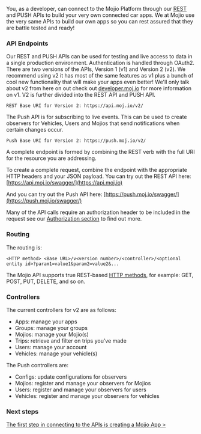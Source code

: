 You, as a developer, can connect to the Mojio Platform through our [REST](https://en.wikipedia.org/wiki/Representational_state_transfer) and PUSH APIs to build your very own connected car apps.  We at Mojio use the very same APIs to build our own apps so you can rest assured that they are battle tested and ready!

### API Endpoints ###

Our REST and PUSH APIs can be used for testing and live access to data in a single production environment.  Authentication is handled through OAuth2. There are two versions of the APIs, Version 1 (v1) and Version 2 (v2). We recommend using v2 it has most of the same features as v1 plus a bunch of cool new functionality that will make your apps even better! We'll only talk about v2 from here on out check out [developer.moj.io](https://developer.moj.io) for more information on v1. V2 is further divided into the REST API and PUSH API. 

	REST Base URI for Version 2: https://api.moj.io/v2/

The Push API is for subscribing to live events. This can be used  to create observers for Vehicles, Users and Mojios that send notifications when certain changes occur.

    Push Base URI for Version 2: https://push.moj.io/v2/

A complete endpoint is formed by combining the REST verb with the full URI for the resource you are addressing.

To create a complete request, combine the endpoint with the appropriate HTTP headers and your JSON payload. You can try out the REST API here: 
[https://api.moj.io/swagger/](https://api.moj.io)

And you can try out the Push API here: 
[https://push.moj.io/swagger/](https://push.moj.io/swagger/)

Many of the API calls require an authorization header to be included in the request see our [Authorization section](#/content/cms.GettingStarted.4-Authorization) to find out more.

### Routing ###

The routing is:

	<HTTP method> <Base URL>/v<version number>/<controller>/<optional entity id>?param1=value1&param2=value2&...

The Mojio API supports true REST-based [HTTP methods](https://en.wikipedia.org/wiki/Hypertext_Transfer_Protocol#Request_methods), for example: GET, POST, PUT, DELETE, and so on.


### Controllers ###

The current controllers for v2 are as follows:

- Apps: manage your apps
- Groups: manage your groups
- Mojios: manage your Mojio(s)
- Trips: retrieve and filter on trips you’ve made
- Users: manage your account
- Vehicles: manage your vehicle(s)

The Push controllers are:

- Configs: update configurations for observers
- Mojios: register and manage your observers for Mojios
- Users: register and manage your observers for users
- Vehicles: register and manage your observers for vehicles

### Next steps ###

[The first step in connecting to the APIs is creating a Mojio App >](#/content/cms.GettingStarted.3-CreateAnApplication)
